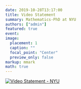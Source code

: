 ```yaml
---
date: 2019-10-28T13:17:00
title: Video Statement
summary: Mathematics-PhD at NYU
authors: ["admin"]
featured: true
event:
image:
  placement: 1
  caption: ""
  focal_point: "Center"
  preview_only: false
markup: mmark
math: true
---
```


[![Video Statement - NYU](https://i.ibb.co/SPcrYFH/https-i-ytimg-com-vi-XCHN6-BAXn-Q-maxresdefault.jpg)](https://www.youtube.com/watch?v=-XCHN6BAXnQ "Video Statement - NYU")
